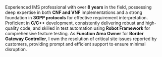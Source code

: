 Experienced IMS professional with over **8 years** in the field, possessing deep expertise in both **CNF and VNF** implementations and a strong foundation in **3GPP protocols** for effective requirement interpretation. Proficient in **C/C++** development, consistently delivering robust and high-quality code, and skilled in test automation using **Robot Framework** for comprehensive feature testing.  As **Function Area Owner** for **Border Gateway Controller**, I own the resolution of critical site issues reported by customers, providing prompt and efficient support to ensure minimal disruption.
